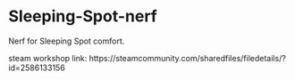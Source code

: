 # Sleeping-Spot-nerf
<p>Nerf for Sleeping Spot comfort.</p>
steam workshop link: https://steamcommunity.com/sharedfiles/filedetails/?id=2586133156
